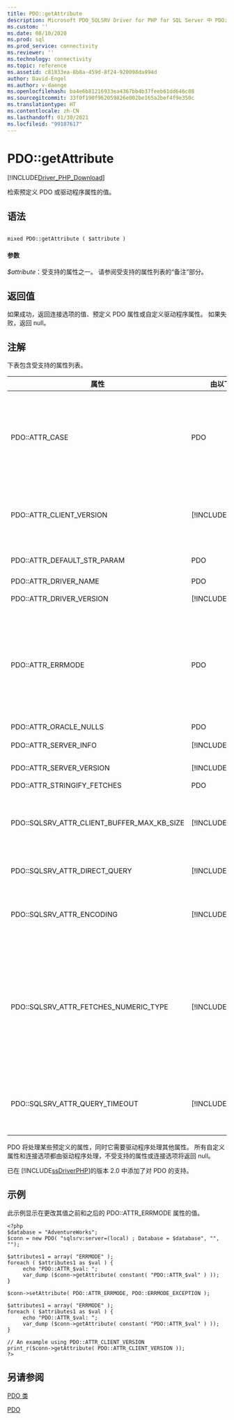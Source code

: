 ```yaml
---
title: PDO::getAttribute
description: Microsoft PDO_SQLSRV Driver for PHP for SQL Server 中 PDO::getAttribute 函数的 API 参考。
ms.custom: ''
ms.date: 08/10/2020
ms.prod: sql
ms.prod_service: connectivity
ms.reviewer: ''
ms.technology: connectivity
ms.topic: reference
ms.assetid: c81833ea-8b8a-459d-8f24-920098da994d
author: David-Engel
ms.author: v-daenge
ms.openlocfilehash: ba4e6b81216933ea4367bb4b37feeb61dd646c88
ms.sourcegitcommit: 33f0f190f962059826e002be165a2bef4f9e350c
ms.translationtype: HT
ms.contentlocale: zh-CN
ms.lasthandoff: 01/30/2021
ms.locfileid: "99187617"
---
```

# <a name="pdogetattribute"></a>PDO::getAttribute
[!INCLUDE[Driver_PHP_Download](../../includes/driver_php_download.md)]

检索预定义 PDO 或驱动程序属性的值。  
  
## <a name="syntax"></a>语法  
  
```  
  
mixed PDO::getAttribute ( $attribute )  
```  
  
#### <a name="parameters"></a>参数  
*$attribute*：受支持的属性之一。 请参阅受支持的属性列表的“备注”部分。  
  
## <a name="return-value"></a>返回值  
如果成功，返回连接选项的值、预定义 PDO 属性或自定义驱动程序属性。 如果失败，返回 null。  
  
## <a name="remarks"></a>注解  
下表包含受支持的属性列表。  
  
|属性|由以下值处理|支持的值|说明|  
|-------------|----------------|--------------------|---------------|  
|PDO::ATTR_CASE|PDO|PDO::CASE_LOWER<br /><br />PDO::CASE_NATURAL<br /><br />PDO::CASE_UPPER|指定列名称是否应使用特定格式。 PDO::CASE_LOWER 强制使用小写列名称，PDO::CASE_NATURAL 保留数据库返回的列名称，而PDO::CASE_UPPER 强制使用大写列名称。<br /><br />默认值为 PDO::CASE_NATURAL。<br /><br />还可以使用 PDO::setAttribute 设置此属性。|  
|PDO::ATTR_CLIENT_VERSION|[!INCLUDE[ssDriverPHP](../../includes/ssdriverphp_md.md)]|字符串数组|介绍驱动程序和相关库的版本。 返回带有以下元素的数组：ODBC 版本 (*MajorVer*.*MinorVer*)、[!INCLUDE[ssNoVersion](../../includes/ssnoversion-md.md)] Native Client DLL 名称和版本、[!INCLUDE[ssDriverPHP](../../includes/ssdriverphp_md.md)] 版本 (*MajorVer*.*MinorVer*.*BuildNumber*.*Revision*)|  
|PDO::ATTR_DEFAULT_STR_PARAM|PDO|PDO::PARAM_STR_CHAR<br /><br />PDO::PARAM_STR_NATL|如果未设置为 PDO::PARAM_STR_CHAR，则返回 PDO::PARAM_STR_NATL。|
|PDO::ATTR_DRIVER_NAME|PDO|String|始终返回“sqlsrv”。|  
|PDO::ATTR_DRIVER_VERSION|[!INCLUDE[ssDriverPHP](../../includes/ssdriverphp_md.md)]|String|指示 [!INCLUDE[ssDriverPHP](../../includes/ssdriverphp_md.md)] 版本 (MajorVer.MinorVer.BuildNumber.Revision)   |  
|PDO::ATTR_ERRMODE|PDO|PDO::ERRMODE_SILENT<br /><br />PDO::ERRMODE_WARNING<br /><br />PDO::ERRMODE_EXCEPTION|指定驱动程序应如何处理失败。<br /><br />PDO::ERRMODE_SILENT（默认值）设置错误代码和信息。<br /><br />PDO::ERRMODE_WARNING 引发 E_WARNING。<br /><br />PDO::ERRMODE_EXCEPTION 引发异常。<br /><br />还可以使用 PDO::setAttribute 设置此属性。|  
|PDO::ATTR_ORACLE_NULLS|PDO|请参阅 PDO 文档。|请参阅 PDO 文档。|  
|PDO::ATTR_SERVER_INFO|[!INCLUDE[ssDriverPHP](../../includes/ssdriverphp_md.md)]|3 个元素的数组|返回当前数据库、SQL Server 版本和 SQL Server 实例。|  
|PDO::ATTR_SERVER_VERSION|[!INCLUDE[ssDriverPHP](../../includes/ssdriverphp_md.md)]|String|指示 SQL Server 版本 (Major.Minor.BuildNumber)  |  
|PDO::ATTR_STRINGIFY_FETCHES|PDO|请参阅 PDO 文档|请参阅 PDO 文档。|  
|PDO::SQLSRV_ATTR_CLIENT_BUFFER_MAX_KB_SIZE|[!INCLUDE[ssDriverPHP](../../includes/ssdriverphp_md.md)]|1 到 PHP 内存限制。|配置保留客户端游标的结果集的缓冲区大小。<br /><br />默认值为 10240 KB (10 MB)。<br /><br />有关客户端游标的详细信息，请参阅[游标类型（SQLSRV 驱动程序）](../../connect/php/cursor-types-sqlsrv-driver.md)。|  
|PDO::SQLSRV_ATTR_DIRECT_QUERY|[!INCLUDE[ssDriverPHP](../../includes/ssdriverphp_md.md)]|true<br /><br />false|指定直接或已准备的查询执行。 有关详细信息，请参阅 [PDO_SQLSRV 驱动程序中的直接语句执行和预定语句执行](../../connect/php/direct-statement-execution-prepared-statement-execution-pdo-sqlsrv-driver.md)。|  
|PDO::SQLSRV_ATTR_ENCODING|[!INCLUDE[ssDriverPHP](../../includes/ssdriverphp_md.md)]|PDO::SQLSRV_ENCODING_UTF8<br /><br />PDO::SQLSRV_ENCODING_SYSTEM|指定驱动程序用于与服务器通信的字符集编码。<br /><br />默认值为 PDO::SQLSRV_ENCODING_UTF8。|  
|PDO::SQLSRV_ATTR_FETCHES_NUMERIC_TYPE|[!INCLUDE[ssDriverPHP](../../includes/ssdriverphp_md.md)]|True 或 False|处理带有数值 SQL 类型（bit、integer、smallint、tinyint、float 或 real）的列的数值提取。<br /><br />如果连接选项标志 ATTR_STRINGIFY_FETCHES 已启用，即使 SQLSRV_ATTR_FETCHES_NUMERIC_TYPE 已启用，返回值也是字符串。<br /><br />如果绑定列中返回的 PDO 类型是 PDO_PARAM_INT，即使 SQLSRV_ATTR_FETCHES_NUMERIC_TYPE 处于关闭状态，整数列的返回值也是 int。|  
|PDO::SQLSRV_ATTR_QUERY_TIMEOUT|[!INCLUDE[ssDriverPHP](../../includes/ssdriverphp_md.md)]|整型|设置查询超时（以秒为单位）。<br /><br />默认值为 0，这意味着该驱动程序将无限期地等待结果。<br /><br />不允许使用负数。|  

  
PDO 将处理某些预定义的属性，同时它需要驱动程序处理其他属性。 所有自定义属性和连接选项都由驱动程序处理，不受支持的属性或连接选项将返回 null。  
  
已在 [!INCLUDE[ssDriverPHP](../../includes/ssdriverphp_md.md)]的版本 2.0 中添加了对 PDO 的支持。  
  
## <a name="example"></a>示例  
此示例显示在更改其值之前和之后的 PDO::ATTR_ERRMODE 属性的值。  
  
```  
<?php  
$database = "AdventureWorks";  
$conn = new PDO( "sqlsrv:server=(local) ; Database = $database", "", "");  
  
$attributes1 = array( "ERRMODE" );  
foreach ( $attributes1 as $val ) {  
     echo "PDO::ATTR_$val: ";  
     var_dump ($conn->getAttribute( constant( "PDO::ATTR_$val" ) ));  
}  
  
$conn->setAttribute( PDO::ATTR_ERRMODE, PDO::ERRMODE_EXCEPTION );  
  
$attributes1 = array( "ERRMODE" );  
foreach ( $attributes1 as $val ) {  
     echo "PDO::ATTR_$val: ";  
     var_dump ($conn->getAttribute( constant( "PDO::ATTR_$val" ) ));  
}  
  
// An example using PDO::ATTR_CLIENT_VERSION  
print_r($conn->getAttribute( PDO::ATTR_CLIENT_VERSION ));  
?>  
```  
  
## <a name="see-also"></a>另请参阅  
[PDO 类](../../connect/php/pdo-class.md)

[PDO](https://php.net/manual/book.pdo.php)  
  
